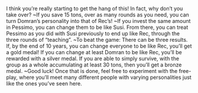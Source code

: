 I think you’re really starting to get the hang of this! In fact, why don’t you take over?
~If you save 15 tons, over as many rounds as you need, you can turn Domran’s personality into that of Rec’s!
~If you invest the same amount in Pessimo, you can change them to be like Susi. From there, you can treat Pessimo as you did with Susi previously to end up like Rec, through the three rounds of “teaching”.
~To beat the game: There can be three results. If, by the end of 10 years, you can change everyone to be like Rec, you’ll get a gold medal! If you can change at least Domran to be like Rec, you’ll be rewarded with a silver medal. If you are able to simply survive, with the group as a whole accumulating at least 30 tons, then you’ll get a bronze medal.
~Good luck! Once that is done, feel free to experiment with the free-play, where you’ll meet many different people with varying personalities just like the ones you’ve seen here.
